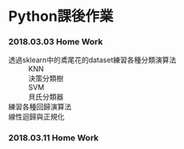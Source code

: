 #  Python課後作業
<h3>2018.03.03 Home Work</h3>
<DL>
  
<DT>透過sklearn中的鳶尾花的dataset練習各種分類演算法
<DD>KNN
<DD>決策分類樹
<DD>SVM
<DD>貝氏分類器

<DT>練習各種回歸演算法
<DT>線性迴歸與正規化
  
</DL>

<h3>2018.03.11 Home Work</h3>

